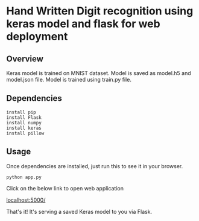 # Hand Written Digit recognition using keras model and flask for web deployment


## Overview
Keras model is trained on MNIST dataset. Model is saved as model.h5 and model.json file. Model is trained using train.py file. 

## Dependencies

```install python3
install pip
install Flask
install numpy
install keras
install pillow
```

## Usage

Once dependencies are installed, just run this to see it in your browser. 

```python app.py```

Click on the below link to open web application 

[localhost:5000/]("localhost:5000/")

That's it! It's serving a saved Keras model to you via Flask. 


